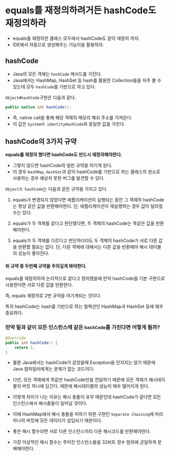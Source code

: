 # equals를 재정의하려거든 hashCode도 재정의하라

- equals를 재정의한 클래스 모두에서 hashCode도 같이 재정의 하자.
- IDE에서 자동으로 생성해주는 기능이을 활용하자.

## hashCode

- Java의 모든 객체는 `hashCode` 메서드를 가진다. 
- Java에서는 HashMap, HashSet 등 hash를 활용한 Collection들을 자주 볼 수 있는데 모두 `hashCode`를 기반으로 하고 있다.

`Object#hashCode`구현은 다음과 같다.

```java
public native int hashCode();
```

 - 즉, native call을 통해 해당 객체의 메모리 해쉬 주소를 가져온다. 
 - 이 값은 `System의 identityHashCode`와 동일한 값을 가진다.

## hashCode의 3가지 규약

**equals를 재정의 했다면 hashCode도 반드시 재정의해야한다.** 

- 그렇지 않으면 hashCode의 일반 규약을 어기게 된다. 
- 이 경우 `HashMap`, `HashSet`과 같이 hashCode를 기반으로 하는 클래스의 원소로 사용하는 경우 예상치 못한 버그를 발견할 수 있다.

`Object의 hashCode`는 다음과 같은 규약을 가지고 있다.

1. equals가 변경되지 않았다면 애플리케이션이 실행되는 동안 그 객체의 hashCode는 항상 같은 값을 반환해야한다. 단, 애플리케이션이 재실행하는 경우 값이 달라질 수는 있다.

2. equals가 두 객체를 같다고 판단했다면, 두 객체의 hashCode는 똑같은 값을 반환해야한다.

3. equals가 두 객체를 다르다고 판단하더라도 두 객체의 hashCode가 서로 다른 값을 반환할 필요는 없다. 단, 다른 객체에 대해서는 다른 값을 반환해야 해시 테이블의 성능이 좋아진다.

#### 위 규약 중 두번째 규약을 주의깊게 봐야한다. 

equals를 재정의하여 논리적으로 같다고 정의했을때 만약 hashCode를 기본 구현으로 사용한다면 서로 다른 값을 반환한다. 

즉, equals 재정의로 2번 규약을 어기게되는 것이다.

특히 hashCode는 hash를 기반으로 하는 컬랙션인 HashMap과 HashSet 등에 매우 중요하다.

### 만약 밑과 같이 모든 인스턴스에 같은 `hashCode`를 가진다면 어떻게 될까?

```java
@Override
public int hashCode() {
    return 1;
}
```

- 물론 Java에서는 hashCode가 같았을때 Exception을 던지지는 않기 때문에 Java 컴파일러에게는 문제가 없는 코드이다. 

- 다만, 모든 객체에게 똑같은 hashCode만을 전달하기 때문에 모든 객체가 해시테이블의 버킷 하나에 담긴다. 때문에 해시테이블의 성능이 매우 떨어지게 된다.

- 이렇게 차이가 나는 이유는 해시 충돌이 유무 때문인데 hashCode가 같다면 모든 인스턴스에서 해시충돌이 일어날 것이다. 

- 이때 HashMap에서 해시 충돌을 피하기 위한 구현인 `Separate Chaining`에 따라 하나의 버킷에 모든 데이터가 삽입되기 때문이다.

- 좋은 해시 함수라면 서로 다른 인스턴스끼리 다른 해시코드를 반환해야한다. 

- 가장 이상적인 해시 함수는 주어진 인스턴스들을 32비트 정수 범위에 균일하게 분배해야한다.
